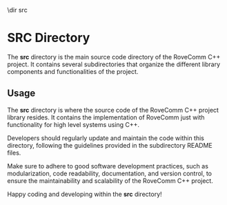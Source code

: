 \dir src

# SRC Directory

The **src** directory is the main source code directory of the RoveComm C++ project. It contains several subdirectories that organize the different library components and functionalities of the project.

## Usage

The **src** directory is where the source code of the RoveComm C++ project library resides. It contains the implementation of RoveComm just with functionality for high level systems using C++.

Developers should regularly update and maintain the code within this directory, following the guidelines provided in the subdirectory README files.

Make sure to adhere to good software development practices, such as modularization, code readability, documentation, and version control, to ensure the maintainability and scalability of the RoveComm C++ project.

Happy coding and developing within the **src** directory!